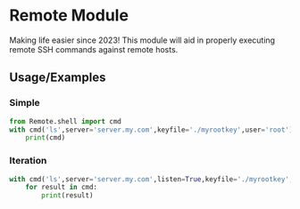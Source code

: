 # Remote Module

Making life easier since 2023!
This module will aid in properly executing remote SSH commands against remote hosts. 


## Usage/Examples

### Simple
```python
from Remote.shell import cmd
with cmd('ls',server='server.my.com',keyfile='./myrootkey',user='root') as cmd:
    print(cmd)
```
### Iteration
```python
with cmd('ls',server='server.my.com',listen=True,keyfile='./myrootkey',user='root') as cmd:
    for result in cmd:
        print(result)
```